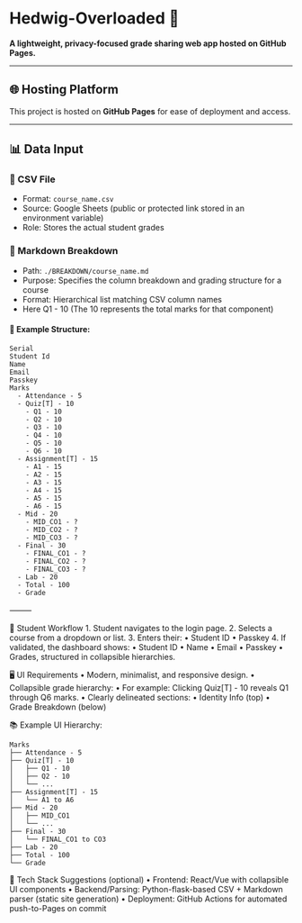 # Hedwig-Overloaded 🦉
**A lightweight, privacy-focused grade sharing web app hosted on GitHub Pages.**

---

## 🌐 Hosting Platform
This project is hosted on **GitHub Pages** for ease of deployment and access.

---

## 📊 Data Input

### 🔹 CSV File
- Format: `course_name.csv`
- Source: Google Sheets (public or protected link stored in an environment variable)
- Role: Stores the actual student grades

### 🔹 Markdown Breakdown
- Path: `./BREAKDOWN/course_name.md`
- Purpose: Specifies the column breakdown and grading structure for a course
- Format: Hierarchical list matching CSV column names
- Here Q1 - 10 (The 10 represents the total marks for that component)
#### 📝 Example Structure:
```text
Serial
Student Id
Name
Email
Passkey
Marks
  - Attendance - 5
  - Quiz[T] - 10
    - Q1 - 10
    - Q2 - 10
    - Q3 - 10
    - Q4 - 10
    - Q5 - 10
    - Q6 - 10
  - Assignment[T] - 15
    - A1 - 15
    - A2 - 15
    - A3 - 15
    - A4 - 15
    - A5 - 15
    - A6 - 15
  - Mid - 20
    - MID_CO1 - ?
    - MID_CO2 - ?
    - MID_CO3 - ?
  - Final - 30
    - FINAL_CO1 - ?
    - FINAL_CO2 - ?
    - FINAL_CO3 - ?
  - Lab - 20
  - Total - 100
  - Grade
```
⸻

🔐 Student Workflow
	1.	Student navigates to the login page.
	2.	Selects a course from a dropdown or list.
	3.	Enters their:
	•	Student ID
	•	Passkey
	4.	If validated, the dashboard shows:
	•	Student ID
	•	Name
	•	Email
	•	Passkey
	•	Grades, structured in collapsible hierarchies.


🖥️ UI Requirements
	•	Modern, minimalist, and responsive design.
	•	Collapsible grade hierarchy:
	•	For example: Clicking Quiz[T] - 10 reveals Q1 through Q6 marks.
	•	Clearly delineated sections:
	•	Identity Info (top)
	•	Grade Breakdown (below)

📚 Example UI Hierarchy:
```
Marks
├── Attendance - 5
├── Quiz[T] - 10
│   ├── Q1 - 10
│   ├── Q2 - 10
│   └── ...
├── Assignment[T] - 15
│   └── A1 to A6
├── Mid - 20
│   ├── MID_CO1
│   └── ...
├── Final - 30
│   └── FINAL_CO1 to CO3
├── Lab - 20
├── Total - 100
└── Grade
```


🧩 Tech Stack Suggestions (optional)
	•	Frontend: React/Vue with collapsible UI components
	•	Backend/Parsing: Python-flask-based CSV + Markdown parser (static site generation)
	•	Deployment: GitHub Actions for automated push-to-Pages on commit
